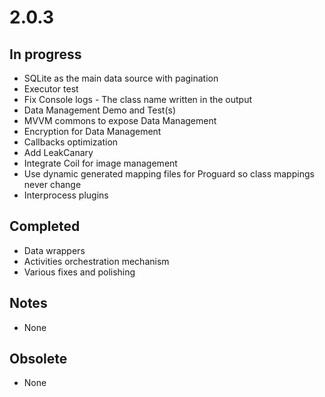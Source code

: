 # 2.0.3

## In progress

- SQLite as the main data source with pagination
- Executor test
- Fix Console logs - The class name written in the output
- Data Management Demo and Test(s)
- MVVM commons to expose Data Management
- Encryption for Data Management
- Callbacks optimization
- Add LeakCanary
- Integrate Coil for image management
- Use dynamic generated mapping files for Proguard so class mappings never change
- Interprocess plugins

## Completed

- Data wrappers
- Activities orchestration mechanism
- Various fixes and polishing

## Notes

- None

## Obsolete

- None
